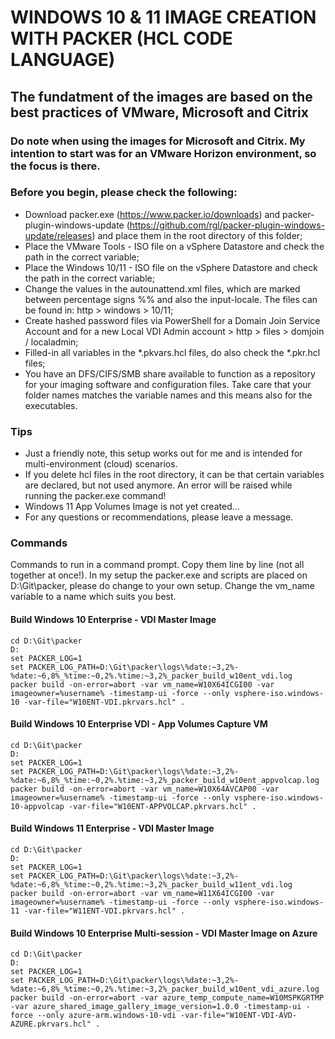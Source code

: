 # WINDOWS 10 & 11 IMAGE CREATION WITH PACKER (HCL CODE LANGUAGE)
## The fundatment of the images are based on the best practices of VMware, Microsoft and Citrix
### Do note when using the images for Microsoft and Citrix. My intention to start was for an VMware Horizon environment, so the focus is there.

### Before you begin, please check the following:
- Download packer.exe (https://www.packer.io/downloads) and packer-plugin-windows-update (https://github.com/rgl/packer-plugin-windows-update/releases) and place them in the root directory of this folder;
- Place the VMware Tools - ISO file on a vSphere Datastore and check the path in the correct variable;
- Place the Windows 10/11 - ISO file on the vSphere Datastore and check the path in the correct variable;
- Change the values in the autounattend.xml files, which are marked between percentage signs %% and also the input-locale. The files can be found in: http > windows > 10/11;
- Create hashed password files via PowerShell for a Domain Join Service Account and for a new Local VDI Admin account > http > files > domjoin / localadmin;
- Filled-in all variables in the *.pkvars.hcl files, do also check the *.pkr.hcl files;
- You have an DFS/CIFS/SMB share available to function as a repository for your imaging software and configuration files. Take care that your folder names matches the variable names and this means also for the executables.

### Tips
- Just a friendly note, this setup works out for me and is intended for multi-environment (cloud) scenarios.
- If you delete hcl files in the root directory, it can be that certain variables are declared, but not used anymore. An error will be raised while running the packer.exe command!
- Windows 11 App Volumes Image is not yet created...
- For any questions or recommendations, please leave a message.

### Commands
Commands to run in a command prompt. Copy them line by line (not all together at once!).
In my setup the packer.exe and scripts are placed on D:\Git\packer, please do change to your own setup.
Change the vm_name variable to a name which suits you best.


#### Build Windows 10 Enterprise - VDI Master Image ####
```
cd D:\Git\packer
D:
set PACKER_LOG=1
set PACKER_LOG_PATH=D:\Git\packer\logs\%date:~3,2%-%date:~6,8%_%time:~0,2%.%time:~3,2%_packer_build_w10ent_vdi.log
packer build -on-error=abort -var vm_name=W10X64ICGI00 -var imageowner=%username% -timestamp-ui -force --only vsphere-iso.windows-10 -var-file="W10ENT-VDI.pkrvars.hcl" .
```

#### Build Windows 10 Enterprise VDI - App Volumes Capture VM ####
```
cd D:\Git\packer
D:
set PACKER_LOG=1
set PACKER_LOG_PATH=D:\Git\packer\logs\%date:~3,2%-%date:~6,8%_%time:~0,2%.%time:~3,2%_packer_build_w10ent_appvolcap.log
packer build -on-error=abort -var vm_name=W10X64AVCAP00 -var imageowner=%username% -timestamp-ui -force --only vsphere-iso.windows-10-appvolcap -var-file="W10ENT-APPVOLCAP.pkrvars.hcl" .
```

#### Build Windows 11 Enterprise - VDI Master Image ####
```
cd D:\Git\packer
D:
set PACKER_LOG=1
set PACKER_LOG_PATH=D:\Git\packer\logs\%date:~3,2%-%date:~6,8%_%time:~0,2%.%time:~3,2%_packer_build_w11ent_vdi.log
packer build -on-error=abort -var vm_name=W11X64ICGI00 -var imageowner=%username% -timestamp-ui -force --only vsphere-iso.windows-11 -var-file="W11ENT-VDI.pkrvars.hcl" .
```

#### Build Windows 10 Enterprise Multi-session - VDI Master Image on Azure ####
```
cd D:\Git\packer
D:
set PACKER_LOG=1
set PACKER_LOG_PATH=D:\Git\packer\logs\%date:~3,2%-%date:~6,8%_%time:~0,2%.%time:~3,2%_packer_build_w10ent_vdi_azure.log
packer build -on-error=abort -var azure_temp_compute_name=W10MSPKGRTMP -var azure_shared_image_gallery_image_version=1.0.0 -timestamp-ui -force --only azure-arm.windows-10-vdi -var-file="W10ENT-VDI-AVD-AZURE.pkrvars.hcl" .
```
